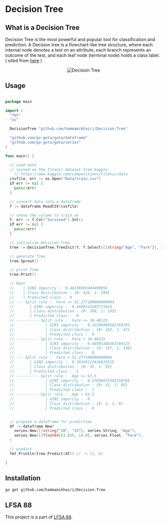 # Decision Tree

## What is a Decision Tree

Decision Tree is the most powerful and popular tool for classification and prediction. A Decision tree is a flowchart-like tree structure, where each internal node denotes a test on an attribute, each branch represents an outcome of the test, and each leaf node (terminal node) holds a class label. ( sited from [here](https://www.geeksforgeeks.org/decision-tree/) )

<p align="center">
  <img src="https://forum.huawei.com/enterprise/en/data/attachment/forum/202103/24/190400o09x7rhnnhy2yon7.png?1.png" alt="Decision Tree"/>
</p>

## Usage

```go

package main

import (
  "fmt"
  "os"

  DecisionTree "github.com/hammamikhairi/Decision-Tree"

  "github.com/go-gota/gota/dataframe"
  "github.com/go-gota/gota/series"
)

func main() {

  // Load data
  // tested on the Titanic dataset from kaggle
	// https://www.kaggle.com/competitions/titanic/data
  csvfile, err := os.Open("Data/train.csv")
  if err != nil {
    panic(err)
  }

  // convert data into a dataframe
  f := dataframe.ReadCSV(csvfile)

  // chose the column to train on
  Y, err := f.Col("Survived").Int()
  if err != nil {
    panic(err)
  }

  // initialize Decision Tree
  tree := DecisionTree.TreeInit(Y, f.Select([]string{"Age", "Fare"}), 10, 20)

  // generate Tree
  tree.Sprout()

  // print Tree
  tree.Print()

  // Root
  //    | GINI impurity :  0.48238903404499056
  //    | Class distribution : {0: 424, 1: 290}
  //    | Predicted class :  0
  // --- Split rule :  Fare <= 52.277100000000004
  //       | GINI impurity :  0.4448243103771814
  //       | Class distribution : {0: 389, 1: 195}
  //       | Predicted class :  0
  // ---------- Split rule :  Fare <= 10.48125
  //              | GINI impurity :  0.31596085502704785
  //              | Class distribution : {0: 192, 1: 47}
  //              | Predicted class :  0
  // ---------- Split rule :  Fare > 10.48125
  //              | GINI impurity :  0.48991388363789123
  //              | Class distribution : {0: 197, 1: 148}
  //              | Predicted class :  0
  // --- Split rule :  Fare > 52.277100000000004
  //       | GINI impurity :  0.39349112426035515
  //       | Class distribution : {0: 35, 1: 95}
  //       | Predicted class :  1
  // ---------- Split rule :  Age <= 63.5
  //              | GINI impurity :  0.37696075392150785
  //              | Class distribution : {0: 32, 1: 95}
  //              | Predicted class :  1
  // ---------- Split rule :  Age > 63.5
  //              | GINI impurity :  0
  //              | Class distribution : {0: 3, 1: 0}
  //              | Predicted class :  0


  // prepare a dataframe for prediction
  df := dataframe.New(
    series.New([]string{"20", "15"}, series.String, "Age"),
    series.New([]float64{53.025, 14.0}, series.Float, "Fare"),
  )

  // predict
  fmt.Println(tree.Predict(df)) // -> [1, 0]

}
```

## Installation

```bash
go get github.com/hammamikhairi/Decision-Tree
```

## LFSA 88

This project is a part of [LFSA 88](https://github.com/hammamikhairi/LFSA-88).
